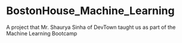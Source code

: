 # BostonHouse_Machine_Learning
A project that Mr. Shaurya Sinha of DevTown taught us as part of the Machine Learning Bootcamp
